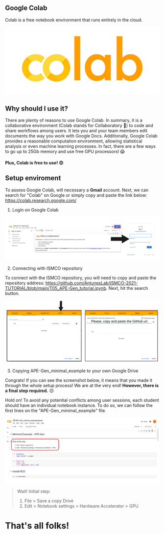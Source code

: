 ## Google Colab

Colab is a free notebook environment that runs entirely in the cloud.  


![](./figs/colab_logo.jpeg)

## Why should I use it?

There are plenty of reasons to use Google Colab. In summary, it is a collaborative environment (Colab stands for Collaboratory :eyes:) to code and share workflows among users. It lets you and your team members edit documents the way you work with Google Docs. Additionally, Google Colab provides a reasonable computation environment, allowing statistical analysis or even machine learning processes. In fact, there are a few ways to go up to 25Gb memory and use free GPU processors! :scream:

#### Plus, Colab is free to use!  :heart_eyes:

## Setup enviroment

To assess Google Colab, will necessary a **Gmail** account. Next, we can search for "Colab" on Google or simply copy and paste the link below: https://colab.research.google.com/

1. Login on Google Colab

![](./figs/google_colab_step_1.png)

2. Connecting with ISMCO repository

To connect with the ISMCO repository, you will need to copy and paste the repository address: https://github.com/AntunesLab/ISMCO-2021-TUTORIAL/blob/main/T05_APE-Gen_tutorial.ipynb. Next, hit the search button. 

![](./figs/google_colab_step_2.png)

3. Copying APE-Gen_minimal_example to your own Google Drive

Congrats! If you can see the screenshot below, it means that you made it through the whole setup process! We are at the very end! **However,  there is a final step required.** :blush:

Hold on! To avoid any potential conflicts among user sessions, each student should have an individual notebook instance. To do so, we can follow the first lines on the  "APE-Gen_minimal_example" file.

![](./figs/google_colab_step_3.png)

> Wait! Initial step:
> 
> 1. File > Save a copy Drive
> 2. Edit > Notebook settings > Hardware Accelerator > GPU 

# That's all folks!


